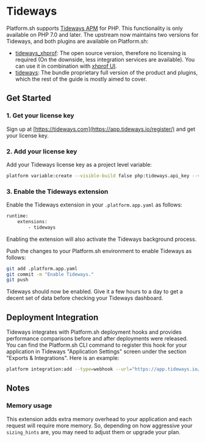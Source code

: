 # Tideways

Platform.sh supports [Tideways APM](https://tideways.com/) for PHP.  This functionality is only available on PHP 7.0 and later.
The upstream now maintains two versions for Tideways, and both plugins are available on Platform.sh:
* [tideways_xhprof](https://github.com/tideways/php-xhprof-extension): The open source version, therefore no licensing is required (On the downside, less integration services are available). You can use it in combination with [xhprof UI](https://github.com/phacility/xhprof).
* [tideways](https://tideways.com): The bundle proprietary full version of the product and plugins, which the rest of the guide is mostly aimed to cover.

## Get Started

### 1. Get your license key

Sign up at [https://tideways.com](https://app.tideways.io/register/) and get your license key.

### 2. Add your license key

Add your Tideways license key as a project level variable:

```bash
platform variable:create --visible-build false php:tideways.api_key --value '<your-license-key>'
```

### 3. Enable the Tideways extension

Enable the Tideways extension in your `.platform.app.yaml` as follows:

```bash
runtime:
    extensions:
        - tideways
```

Enabling the extension will also activate the Tideways background process.

Push the changes to your Platform.sh environment to enable Tideways as follows:

```bash
git add .platform.app.yaml
git commit -m "Enable Tideways."
git push
```

Tideways should now be enabled.  Give it a few hours to a day to get a decent set of data before checking your Tideways dashboard.

## Deployment Integration

Tideways integrates with Platform.sh deployment hooks and provides performance comparisons
before and after deployments were released. You can find the Platform.sh CLI command to register
this hook for your application in Tideways "Application Settings" screen under the section
"Exports & Integrations". Here is an example:

```bash
platform integration:add --type=webhook --url="https://app.tideways.io/api/events/external/1234/abcdefghijklmnopqrstuvwxyz1234567890"
```


## Notes

### Memory usage

This extension adds extra memory overhead to your application and each request will require more memory. So, depending on how aggressive your `sizing_hints` are, you may need to adjust them or upgrade your plan.
